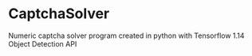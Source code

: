 # CaptchaSolver
Numeric captcha solver program created in python with Tensorflow 1.14 Object Detection API 
